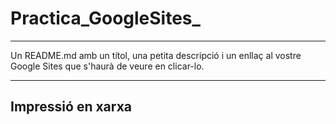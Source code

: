# Practica_GoogleSites_
---
Un README.md amb un títol, una petita descripció i un enllaç al vostre Google Sites que s'haurà de veure en clicar-lo.
___
## Impressió en xarxa
